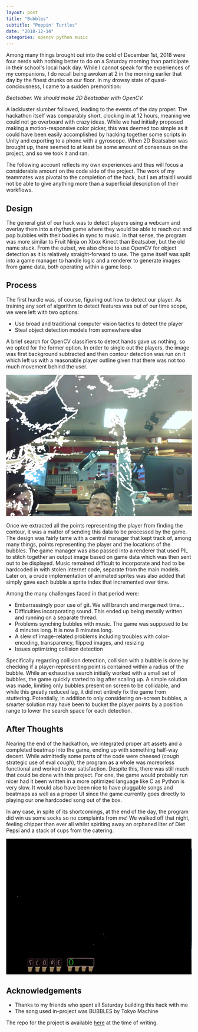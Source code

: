 ```yaml
---
layout: post
title: "Bubbles"
subtitle: "Poppin' Turtles"
date: "2018-12-14"
categories: opencv python music
---
```


Among many things brought out into the cold of December 1st, 2018 were four nerds with
nothing better to do on a Saturday morning than participate in their school's local hack day.
While I cannot speak for the experiences of my companions, I do recall being awoken at 2 in the
morning earlier that day by the finest drunks on our floor. In my drowsy state of quasi-conciousness, I came to a sudden premonition:

*Beatsaber. We should make 2D Beatsaber with OpenCV.*

A lackluster slumber followed, leading to the events of the day proper. The hackathon itself was comparably short, clocking in at 12 hours,
meaning we could not go overboard with crazy ideas. While we had initially proposed making a motion-responsive color picker, this was
deemed too simple as it could have been easily accomplished by hacking together some scripts in Unity and exporting to a phone with a
gyroscope. When 2D Beatsaber was brought up, there seemed to at least be some amount of consensus on the project, and so we took it and ran.

The following account reflects my own experiences and thus will focus a considerable amount on the code side of the project.
The work of my teammates was pivotal to the completion of the hack, but I am afraid I would not be able to give anything more than a superficial description of their workflows.

## Design

The general gist of our hack was to detect players using a webcam and overlay them into a rhythm game where they would be able to reach out and pop bubbles with their bodies
in sync to music. In that sense, the program was more similar to Fruit Ninja on Xbox Kinect than Beatsaber, but the old name stuck. From the outset, we also chose to use OpenCV for object detection
as it is relatively straight-forward to use. The game itself was split into a game manager to handle logic and a renderer to generate images from game data, both operating within a game loop.

## Process

The first hurdle was, of course, figuring out how to detect our player. As training any sort of algorithm to detect features was out of our time scope, we were left with two options:
  - Use broad and traditional computer vision tactics to detect the player
  - Steal object detection models from somewhere else

A brief search for OpenCV classifiers to detect hands gave us nothing, so we opted for the former option. In order to single out the players, the image was
first background subtracted and then contour detection was run on it which left us with a reasonable
player outline given that there was not too much movement behind the user.

![Rudimentary contour detection](/images/bubbles/bubble01.png)

Once we extracted all the points representing the player from finding the contour, it was a matter of sending this data to be processed by the game. The design was fairly tame
with a central manager that kept track of, among many things, points representing the player and the locations of the bubbles. The game manager was also passed into a renderer
that used PIL to stitch together an output image based on game data which was then sent out to be displayed. Music remained difficult to incorporate and had to be hardcoded in with stolen internet code,
separate from the main models. Later on, a crude implementation of animated sprites was also added that simply gave each bubble a sprite index that incremented over time.

Among the many challenges faced in that period were:
  - Embarrassingly poor use of git. We will branch and merge next time...
  - Difficulties incorporating sound. This ended up being messily written and running on a separate thread.
  - Problems synching bubbles with music. The game was supposed to be 4 minutes long. It is now 8 minutes long.
  - A slew of image-related problems including troubles with color-encoding, transparency, flipped images, and resizing
  - Issues optimizing collision detection

Specifically regarding collision detection, collision with a bubble is done by checking if a player-representing point is contained within a radius of the bubble. While an exhaustive
search initially worked with a small set of bubbles, the game quickly started to lag after scaling up. A simple solution was made, limiting only bubbles present on screen to be collidable, and
while this greatly reduced lag, it did not entirely fix the game from stuttering. Potentially, in addition to only considering on-screen bubbles, a smarter solution may have been to bucket
the player points by a position range to lower the search space for each detection.

## After Thoughts

Nearing the end of the hackathon, we integrated proper art assets and a completed beatmap into the game, ending up with something half-way decent. While admittedly some parts of the code were cheesed (*cough* strategic use of eval *cough*),
the program as a whole was moreorless functional and worked to our satisfaction. Despite this, there was still much that could be done with this project. For one, the game would probably run nicer
had it been written in a more optimized language like C as Python is very slow. It would also have been nice to have pluggable songs and beatmaps as well as a proper UI since the game currently
goes directly to playing our one hardcoded song out of the box.

In any case, in spite of its shortcomings, at the end of the day, the program did win us some socks so no complaints from me!
We walked off that night, feeling chipper than ever all whilst spiriting away an orphaned liter of Diet Pepsi and a stack of cups from the catering.

![Game demonstration](/images/bubbles/bubble02.gif)

## Acknowledgements

  - Thanks to my friends who spent all Saturday building this hack with me
  - The song used in-project was BUBBLES by Tokyo Machine

The repo for the project is available [here](https://github.com/00roshnipatel/umd-mlhhackday-18) at the time of writing.